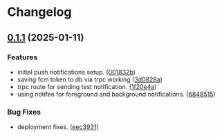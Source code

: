 # Changelog

## [0.1.1](https://github.com/ezeikel/cuurly/compare/mobile-v0.1.0...mobile-v0.1.1) (2025-01-11)


### Features

* initial push notifications setup. ([001832b](https://github.com/ezeikel/cuurly/commit/001832b26bbf21bde9a102df77bb0db2d3c03f61))
* saving fcm token to db via trpc working ([3d0828a](https://github.com/ezeikel/cuurly/commit/3d0828a808893f3b92f12d9a2aa12a8184b0aab8))
* trpc route for sending test notification. ([1f20e4a](https://github.com/ezeikel/cuurly/commit/1f20e4a28eb3d5e34cfe87ca8c02f5b77f9fb762))
* using notifee for foreground and background notifications. ([6848515](https://github.com/ezeikel/cuurly/commit/68485150e14268a5ffba17084f9982a3a76d5250))


### Bug Fixes

* deployment fixes. ([eec3931](https://github.com/ezeikel/cuurly/commit/eec39317de2000021a8213fa21f232aff1cf2f13))
